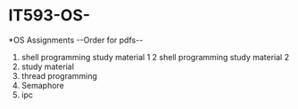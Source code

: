 # IT593-OS-
*OS Assignments
--Order for pdfs--
1. shell programming study material 1
2  shell programming study material 2
3. study material
4. thread programming
5. Semaphore
6. ipc
